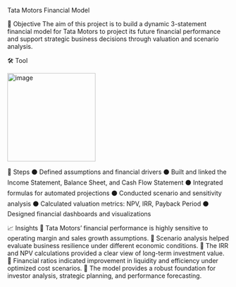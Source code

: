 Tata Motors Financial Model

🎯 Objective
The aim of this project is to build a dynamic 3-statement financial model for Tata Motors to project its future financial performance and support strategic business decisions through valuation and scenario analysis.

🛠 Tool

<img width="200" height="200" alt="image" src="https://github.com/user-attachments/assets/db343fa2-b07a-420d-a92e-8b7e780e0091" />

🧩 Steps
⚫ Defined assumptions and financial drivers
⚫ Built and linked the Income Statement, Balance Sheet, and Cash Flow Statement
⚫ Integrated formulas for automated projections
⚫ Conducted scenario and sensitivity analysis
⚫ Calculated valuation metrics: NPV, IRR, Payback Period
⚫ Designed financial dashboards and visualizations

📈 Insights
📍 Tata Motors’ financial performance is highly sensitive to operating margin and sales growth assumptions.
📍 Scenario analysis helped evaluate business resilience under different economic conditions.
📍 The IRR and NPV calculations provided a clear view of long-term investment value.
📍 Financial ratios indicated improvement in liquidity and efficiency under optimized cost scenarios.
📍 The model provides a robust foundation for investor analysis, strategic planning, and performance forecasting.
